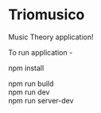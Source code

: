 # Triomusico

Music Theory application!



To run application - 

npm install

npm run build  
npm run dev  
npm run server-dev  

